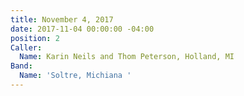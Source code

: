 ```yaml
---
title: November 4, 2017
date: 2017-11-04 00:00:00 -04:00
position: 2
Caller:
  Name: Karin Neils and Thom Peterson, Holland, MI
Band:
  Name: 'Soltre, Michiana '
---
```


